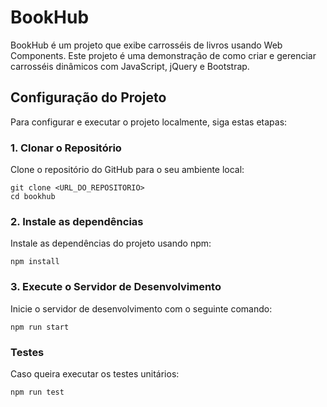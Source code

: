 # BookHub

BookHub é um projeto que exibe carrosséis de livros usando Web Components.
Este projeto é uma demonstração de como criar e gerenciar carrosséis dinâmicos com JavaScript, jQuery e Bootstrap.

## Configuração do Projeto

Para configurar e executar o projeto localmente, siga estas etapas:

### 1. Clonar o Repositório

Clone o repositório do GitHub para o seu ambiente local:

```
git clone <URL_DO_REPOSITORIO>
cd bookhub
```

### 2. Instale as dependências

Instale as dependências do projeto usando npm:

```
npm install
```

### 3. Execute o Servidor de Desenvolvimento

Inicie o servidor de desenvolvimento com o seguinte comando:

```
npm run start
```

### Testes

Caso queira executar os testes unitários:

```
npm run test
```
